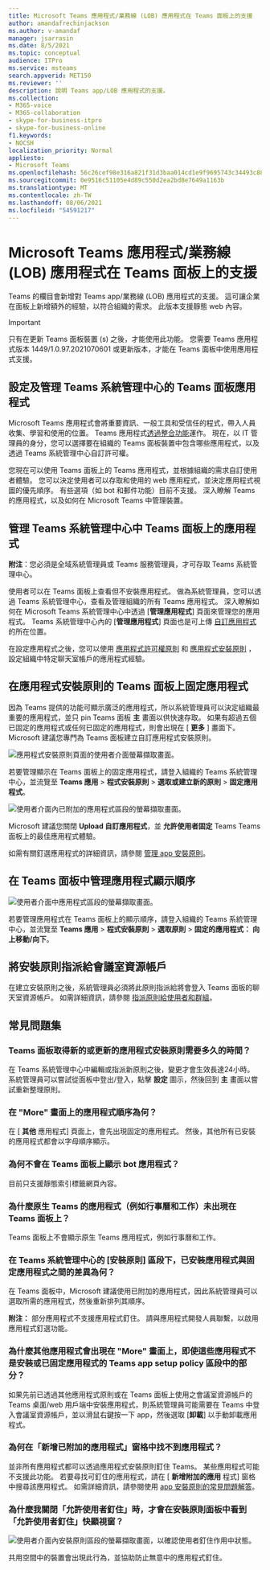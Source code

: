 ```yaml
---
title: Microsoft Teams 應用程式/業務線 (LOB) 應用程式在 Teams 面板上的支援
author: amandafrechinjackson
ms.author: v-amandaf
manager: jsarrasin
ms.date: 8/5/2021
ms.topic: conceptual
audience: ITPro
ms.service: msteams
search.appverid: MET150
ms.reviewer: ''
description: 說明 Teams app/LOB 應用程式的支援。
ms.collection:
- M365-voice
- M365-collaboration
- skype-for-business-itpro
- skype-for-business-online
f1.keywords:
- NOCSH
localization_priority: Normal
appliesto:
- Microsoft Teams
ms.openlocfilehash: 56c26cef98e316a821f31d3baa014cd1e9f9695743c34493c8880ac85f232830
ms.sourcegitcommit: 0e9516c51105e4d89c550d2ea2bd8e7649a1163b
ms.translationtype: MT
ms.contentlocale: zh-TW
ms.lasthandoff: 08/06/2021
ms.locfileid: "54591217"
---
```

# <a name="microsoft-teams-appsline-of-business-lob-app-support-on-teams-panels"></a>Microsoft Teams 應用程式/業務線 (LOB) 應用程式在 Teams 面板上的支援

Teams 的欄目會新增對 Teams app/業務線 (LOB) 應用程式的支援。 這可讓企業在面板上新增額外的經驗，以符合組織的需求。 此版本支援靜態 web 內容。

> [!IMPORTANT]
> 只有在更新 Teams 面板裝置 (s) 之後，才能使用此功能。 您需要 Teams 應用程式版本 1449/1.0.97.2021070601 或更新版本，才能在 Teams 面板中使用應用程式支援。

## <a name="set-up-and-manage-teams-panels-apps-in-teams-admin-center"></a>設定及管理 Teams 系統管理中心的 Teams 面板應用程式 

Microsoft Teams 應用程式會將重要資訊、一般工具和受信任的程式，帶入人員收集、學習和使用的位置。 Teams 應用程式[透過整合功能](/platform/concepts/capabilities-overview)運作。 現在，以 IT 管理員的身分，您可以選擇要在組織的 Teams 面板裝置中包含哪些應用程式，以及透過 Teams 系統管理中心自訂許可權。

您現在可以使用 Teams 面板上的 Teams 應用程式，並根據組織的需求自訂使用者體驗。 您可以決定使用者可以存取和使用的 web 應用程式，並決定應用程式視圖的優先順序。 有些選項（如 bot 和郵件功能）目前不支援。 深入瞭解 Teams 的應用程式，以及如何在 Microsoft Teams 中管理裝置。

## <a name="manage-apps-on-teams-panels-in-teams-admin-center"></a>管理 Teams 系統管理中心中 Teams 面板上的應用程式

**附注**：您必須是全域系統管理員或 Teams 服務管理員，才可存取 Teams 系統管理中心。

使用者可以在 Teams 面板上查看但不安裝應用程式。 做為系統管理員，您可以透過 Teams 系統管理中心，查看及管理組織的所有 Teams 應用程式。 深入瞭解如何在 Microsoft Teams 系統管理中心中透過 [**管理應用程式**] 頁面來管理您的應用程式。 Teams 系統管理中心內的 [**管理應用程式**] 頁面也是可上傳 [自訂應用程式](/manage-apps#publish-a-custom-app-to-your-organizations-app-store)的所在位置。

在設定應用程式之後，您可以使用 [應用程式許可權原則](/teams-app-permission-policies) 和 [應用程式安裝原則](/teams-app-setup-policies) ，設定組織中特定聊天室帳戶的應用程式經驗。

## <a name="pin-apps-on-teams-panels-with-app-setup-policies"></a>在應用程式安裝原則的 Teams 面板上固定應用程式

因為 Teams 提供的功能可顯示廣泛的應用程式，所以系統管理員可以決定組織最重要的應用程式，並只 pin Teams 面板 **主** 畫面以供快速存取。 如果有超過五個已固定的應用程式或任何已固定的應用程式，則會出現在 [ **更多** ] 畫面下。 Microsoft 建議您專門為 Teams 面板建立自訂應用程式安裝原則。

![應用程式安裝原則頁面的使用者介面螢幕擷取畫面。](media/appsetup1.png) 

若要管理顯示在 Teams 面板上的固定應用程式，請登入組織的 Teams 系統管理中心，並流覽至 **Teams 應用** \> **程式安裝原則** \> **選取或建立新的原則** \> **固定應用程式**。

![使用者介面內已附加的應用程式區段的螢幕擷取畫面。](media/appsetup2.png) 

Microsoft 建議您關閉 **Upload 自訂應用程式**，並 **允許使用者固定** Teams Teams 面板上的最佳應用程式體驗。

如需有關釘選應用程式的詳細資訊，請參閱 [管理 app 安裝原則](/teams-app-setup-policies)。

## <a name="manage-apps-display-order-in-teams-panels"></a>在 Teams 面板中管理應用程式顯示順序 

![使用者介面中應用程式區段的螢幕擷取畫面。](media/appsetup3.png) 

若要管理應用程式在 Teams 面板上的顯示順序，請登入組織的 Teams 系統管理中心，並流覽至 **Teams 應用** \> **程式安裝原則** \> **選取原則** \> **固定的應用程式：** **向上移動/向下**。

## <a name="assigning-setup-policies-to-a-room-resource-account"></a>將安裝原則指派給會議室資源帳戶

在建立安裝原則之後，系統管理員必須將此原則指派給將會登入 Teams 面板的聊天室資源帳戶。 如需詳細資訊，請參閱 [指派原則給使用者和群組](/assign-policies-users-and-groups)。

## <a name="faq"></a>常見問題集

### <a name="how-long-does-it-take-for-teams-panels-to-get-the-new-or-updated-app-setup-policies"></a>Teams 面板取得新的或更新的應用程式安裝原則需要多久的時間？

在 Teams 系統管理中心中編輯或指派新原則之後，變更才會生效長達24小時。 系統管理員可以嘗試從面板中登出/登入，點擊 **設定** 圖示，然後回到 **主** 畫面以嘗試重新整理原則。

### <a name="what-is-the-ordering-of-the-apps-on-the-more-screen"></a>在 "More" 畫面上的應用程式順序為何？

在 [ **其他** 應用程式] 頁面上，會先出現固定的應用程式。 然後，其他所有已安裝的應用程式都會以字母順序顯示。

### <a name="why-are-bot-apps-not-showing-up-on-teams-panels"></a>為何不會在 Teams 面板上顯示 bot 應用程式？

目前只支援靜態索引標籤網頁內容。

### <a name="why-are-native-teams-apps-such-as-calendar-and-tasks-not-appearing-on-teams-panels"></a>為什麼原生 Teams 的應用程式（例如行事曆和工作）未出現在 Teams 面板上？

Teams 面板上不會顯示原生 Teams 應用程式，例如行事曆和工作。

### <a name="in-the-teams-admin-center-under-the-setup-policies-section-what-is-the-difference-between-installed-apps-and-pinned-apps"></a>在 Teams 系統管理中心的 [安裝原則] 區段下，已安裝應用程式與固定應用程式之間的差異為何？

在 Teams 面板中，Microsoft 建議使用已附加的應用程式，因此系統管理員可以選取所需的應用程式，然後重新排列其順序。

**附注：** 部分應用程式不支援應用程式釘住。 請與應用程式開發人員聯繫，以啟用應用程式釘選功能。

### <a name="why-are-other-apps-appearing-in-the-more-screen-even-though-they-are-not-part-of-the-installed-or-pinned-apps-in-the-teams-app-setup-policy-section"></a>為什麼其他應用程式會出現在 "More" 畫面上，即使這些應用程式不是安裝或已固定應用程式的 Teams app setup policy 區段中的部分？

如果先前已透過其他應用程式原則或在 Teams 面板上使用之會議室資源帳戶的 Teams 桌面/web 用戶端中安裝應用程式，則系統管理員可能需要在 Teams 中登入會議室資源帳戶，並以滑鼠右鍵按一下 app，然後選取 [**卸載**] 以手動卸載應用程式。

### <a name="why-cant-i-find-an-app-in-the-add-pinned-apps-pane"></a>為何在「新增已附加的應用程式」窗格中找不到應用程式？

並非所有應用程式都可以透過應用程式安裝原則釘住 Teams。 某些應用程式可能不支援此功能。 若要尋找可釘住的應用程式，請在 [ **新增附加的應用** 程式] 窗格中搜尋該應用程式。 如需詳細資訊，請參閱使用 [app 安裝原則的常見問題解答](/teams-app-setup-policies#why-cant-i-find-an-app-in-the-add-pinned-apps-pane)。

### <a name="why-am-i-seeing-an-allow-user-pinning-pop-up-in-the-setup-policies-panel-after-i-turn-off-allow-user-pinning"></a>為什麼我關閉「允許使用者釘住」時，才會在安裝原則面板中看到「允許使用者釘住」快顯視窗？

![使用者介面內安裝原則區段的螢幕擷取畫面，以確認使用者釘住作用中狀態。](media/appsetup4.png) 

共用空間中的裝置會出現此行為，並協助防止無意中的應用程式釘住。
